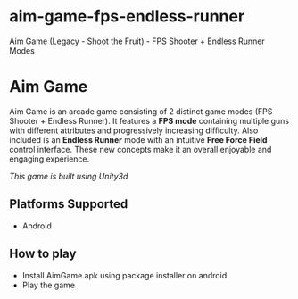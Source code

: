 # aim-game-fps-endless-runner
Aim Game (Legacy - Shoot the Fruit) - FPS Shooter + Endless Runner Modes

# Aim Game 
Aim Game is an arcade game consisting of 2 distinct game modes (FPS Shooter + Endless Runner). It features a **FPS mode** containing multiple guns with different attributes and progressively increasing difficulty. Also included is an **Endless Runner** mode with an intuitive **Free Force Field** control interface. These new concepts make it an overall enjoyable and engaging experience.

*This game is built using Unity3d*

## Platforms Supported
* Android

## How to play
* Install AimGame.apk using package installer on android
* Play the game
